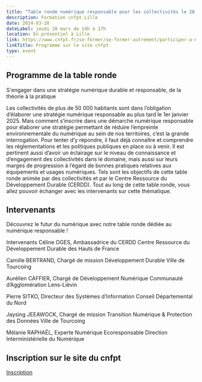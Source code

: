 ```yaml
---
title: "Table ronde numérique responsable pour les collectivités le 28 mars"
description: Formation cnfpt Lille
date: 2024-03-28
dateLabel: jeudi 28 mars de 14h à 17h
location: En présentiel à Lille
link: https://www.cnfpt.fr/se-former/se-former-autrement/participer-a-nos-evenements/sengager-strategie-numerique-durable-responsable-theorie-a-pratique/hauts-france
linkTitle: Programme sur le site cnfpt
type: event
---
```


## Programme de la table ronde
S'engager dans une stratégie numérique durable et responsable, de la théorie à la pratique

Les collectivités de plus de 50 000 habitants sont dans l’obligation d’élaborer une stratégie numérique responsable au plus tard le 1er janvier 2025. Mais comment s’inscrire dans une démarche numérique responsable pour élaborer une stratégie permettant de réduire l’empreinte environnementale du numérique au sein de nos territoires, c’est la grande interrogation. Pour tenter d’y répondre, il faut déjà connaître et comprendre les réglementations et les politiques publiques en place ou à venir. Il est pertinent aussi d’avoir un éclairage sur le niveau de connaissance et d’engagement des collectivités dans le domaine, mais aussi sur leurs marges de progression à l’égard de bonnes pratiques relatives aux équipements et usages numériques. Tels sont les objectifs de cette table ronde animée par des collectivités et par le Centre Ressource du Développement Durable (CERDD). Tout au long de cette table ronde, vous allez pouvoir échanger avec les intervenants sur cette thématique.

## Intervenants
Découvrez le futur du numérique avec notre table ronde dédiée au numérique responsable !

Intervenants
Céline OGES, Ambassadrice du CERDD
Centre Ressource du Développement Durable des Hauts de France

Camille BERTRAND, Chargé de mission Développement Durable
Ville de Tourcoing

Aurélien CAFFIER, Chargé de Développement Numérique
Communauté d’Agglomération Lens-Liévin

Pierre SITKO, Directeur des Systèmes d’Information
Conseil Départemental du Nord

Jaysing JEEAWOCK, Chargé de mission Transition Numérique & Protection des Données
Ville de Tourcoing

Mélanie RAPHAËL, Experte Numérique Ecoresponsable
Direction Interministérielle du Numérique


## Inscription sur le site du cnfpt
<a href="https://inscription.cnfpt.fr/" class="fr-btn" target="_blank" title="Nouvelle fenêtre : Inscription sur le site du cnfpt">Inscription</a>

